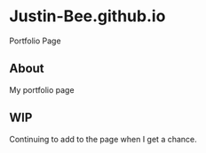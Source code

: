 # Justin-Bee.github.io
Portfolio Page

## About

My portfolio page

## WIP 
Continuing to add to the page when I get a chance. 
